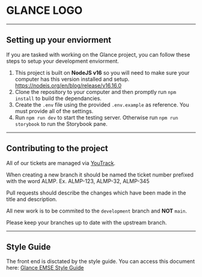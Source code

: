 # GLANCE LOGO

---

## Setting up your enviorment

If you are tasked with working on the Glance project, you can follow these steps to setup your development enviorment.

1. This project is built on **NodeJS v16** so you will need to make sure your computer has this version installed and setup. https://nodejs.org/en/blog/release/v16.16.0
2. Clone the repository to your computer and then promptly run `npm install` to build the dependancies.
3. Create the `.env` file using the provided `.env.example` as reference. You must provide all of the settings.
4. Run `npm run dev` to start the testing server. Otherwise run `npm run storybook` to run the Storybook pane.

---

## Contributing to the project

All of our tickets are managed via [YouTrack](https://emse.myjetbrains.com/youtrack/agiles/120-2/current).

When creating a new branch it should be named the ticket number prefixed with the word ALMP. Ex. ALMP-123, ALMP-32, ALMP-345

Pull requests should describe the changes which have been made in the title and description.

All new work is to be commited to the `development` branch and **NOT** `main`.

Please keep your branches up to date with the upstream branch.

---

## Style Guide

The front end is disctated by the style guide. You can access this document here:
[Glance EMSE Style Guide](https://www.figma.com/file/vTRSf0PF69Gc6w3VC6UKnJ/Style-Guide?node-id=0%3A1&t=Wjq1q3ai1KiWNRsh-1)

